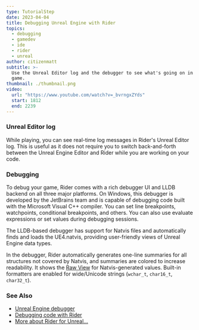 ```yaml
---
type: TutorialStep
date: 2023-04-04
title: Debugging Unreal Engine with Rider
topics:
  - debugging
  - gamedev
  - ide
  - rider
  - unreal
author: citizenmatt
subtitle: >-
  Use the Unreal Editor log and the debugger to see what's going on in your
  game.
thumbnail: ./thumbnail.png
video:
  url: "https://www.youtube.com/watch?v=_bvrngxZYds"
  start: 1812
  end: 2239
---
```


### Unreal Editor log

While playing, you can see real-time log messages in Rider's Unreal Editor log. This is useful as it does not require you to switch back-and-forth between the Unreal Engine Editor and Rider while you are working on your code.

### Debugging

To debug your game, Rider comes with a rich debugger UI and LLDB backend on all three major platforms. On Windows, this debugger is developed by the JetBrains team and is capable of debugging code built with the Microsoft Visual C++ compiler.
You can set line breakpoints, watchpoints, conditional breakpoints, and others. You can also use evaluate expressions or set values during debugging sessions.

The LLDB-based debugger has support for Natvis files and automatically finds and loads the UE4.natvis, providing user-friendly views of Unreal Engine data types.

In the debugger, Rider automatically generates one-line summaries for all structures not covered by Natvis, and summaries are colored to increase readability.
It shows the [Raw View](https://docs.microsoft.com/en-us/visualstudio/debugger/create-custom-views-of-native-objects?view=vs-2019#BKMK_Item_expansion) for Natvis-generated values.
Built-in formatters are enabled for wide/Unicode strings (`wchar_t`, `char16_t`, `char32_t`).

### See Also

- [Unreal Engine debugger](https://www.jetbrains.com/help/rider/Unreal_Engine__Debugger.html)
- [Debugging code with Rider](https://www.jetbrains.com/dotnet/guide/tutorials/rider-essentials/debugging/)
- [More about Rider for Unreal...](https://www.jetbrains.com/lp/rider-unreal/)

